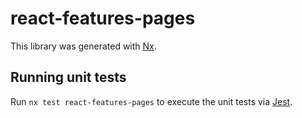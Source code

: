 # react-features-pages

This library was generated with [Nx](https://nx.dev).

## Running unit tests

Run `nx test react-features-pages` to execute the unit tests via [Jest](https://jestjs.io).
